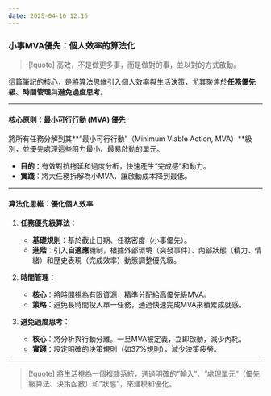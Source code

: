 ```yaml
---
date: 2025-04-16 12:16
---
```

### 小事MVA優先：個人效率的算法化

> [!quote]
> 高效，不是做更多事，而是做對的事，並以對的方式啟動。

這篇筆記的核心，是將算法思維引入個人效率與生活決策，尤其聚焦於**任務優先級、時間管理**與**避免過度思考**。

---

#### 核心原則：最小可行行動 (MVA) 優先

將所有任務分解到其**“最小可行行動”（Minimum Viable Action, MVA）**級別，並優先處理這些阻力最小、最易啟動的單元。

*   **目的**：有效對抗拖延和過度分析，快速產生“完成感”和動力。
*   **實踐**：將大任務拆解為小MVA，讓啟動成本降到最低。

---

#### 算法化思維：優化個人效率

1.  **任務優先級算法**：
    *   **基礎規則**：基於截止日期、任務密度（小事優先）。
    *   **進階**：引入**自適應**機制，根據外部環境（突發事件）、內部狀態（精力、情緒）和歷史表現（完成效率）動態調整優先級。

2.  **時間管理**：
    *   **核心**：將時間視為有限資源，精準分配給高優先級MVA。
    *   **策略**：避免長時間投入單一任務，通過快速完成MVA來積累成就感。

3.  **避免過度思考**：
    *   **核心**：將分析與行動分離。一旦MVA被定義，立即啟動，減少內耗。
    *   **實踐**：設定明確的決策規則（如37%規則），減少決策疲勞。

---

> [!quote]
> 將生活視為一個複雜系統，通過明確的“輸入”、“處理單元”（優先級算法、決策函數）和“狀態”，來建模和優化。